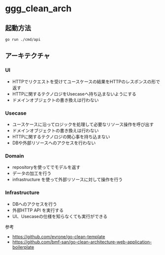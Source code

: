 # ggg_clean_arch

## 起動方法
```
go run ./cmd/api
```

## アーキテクチャ

### UI
- HTTPでリクエストを受けてユースケースの結果をHTTPのレスポンスの形で返す
- HTTPに関するテクノロジをUsecaseへ持ち込まないようにする
- ドメインオブジェクトの書き換えは行わない

### Usecase
- ユースケースに沿ってロジックを処理して必要なリソース操作を呼び出す
- ドメインオブジェクトの書き換えは行わない
- HTTPに関するテクノロジの関心事を持ち込まない
- DBや外部リソースへのアクセスを行わない

### Domain
- repositoryを使ってでモデルを返す
- データの加工を行う
- infrastructure を使って外部リソースに対して操作を行う

### Infrastructure
- DBへのアクセスを行う
- 外部HTTP API を実行する
- UI、Usecaseの仕様を知らなくても実行ができる

参考
- https://github.com/evrone/go-clean-template
- https://github.com/bmf-san/go-clean-architecture-web-application-boilerplate
